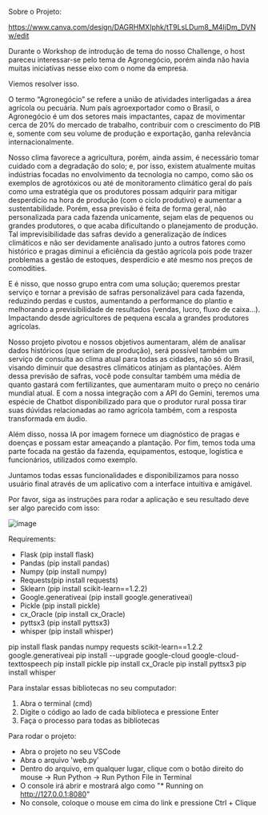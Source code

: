 Sobre o Projeto:

https://www.canva.com/design/DAGRHMXIphk/tT9LsLDum8_M4ljDm_DVNw/edit

Durante o Workshop de introdução de tema do nosso Challenge, o host pareceu interessar-se pelo tema de Agronegócio, porém ainda não havia muitas iniciativas nesse eixo com o nome da empresa.

Viemos resolver isso.

O termo “Agronegócio” se refere a união de atividades interligadas a área agrícola ou pecuária. Num país agroexportador como o Brasil, o Agronegócio é um dos setores mais impactantes, capaz de movimentar cerca de 20% do mercado de trabalho, contribuir com o crescimento do PIB e, somente com seu volume de produção e exportação, ganha relevância internacionalmente.

Nosso clima favorece a agricultura, porém, ainda assim, é necessário tomar cuidado com a degradação do solo; e, por isso, existem atualmente muitas indústrias focadas no envolvimento da tecnologia no campo, como são os exemplos de agrotóxicos ou até de monitoramento climático geral do país como uma estratégia que os produtores possam adquirir para mitigar desperdício na hora de produção (com o ciclo produtivo) e aumentar a sustentabilidade. Porém, essa previsão é feita de forma geral, não personalizada para cada fazenda unicamente, sejam elas de pequenos ou grandes produtores, o que acaba dificultando o planejamento de produção. Tal imprevisibilidade das safras devido a generalização de índices climáticos e não ser devidamente analisado junto a outros fatores como histórico e pragas diminui a eficiência da gestão agrícola pois pode trazer problemas a gestão de estoques, desperdício e até mesmo nos preços de comodities.

E é nisso, que nosso grupo entra com uma solução; queremos prestar serviço e tornar a previsão de safras personalizável para cada fazenda, reduzindo perdas e custos, aumentando a performance do plantio e melhorando a previsibilidade de resultados (vendas, lucro, fluxo de caixa...). Impactando desde agricultores de pequena escala a grandes produtores agrícolas.

Nosso projeto pivotou e nossos objetivos aumentaram, além de analisar dados históricos (que seriam de produção), será possível também um serviço de consulta ao clima atual para todas as cidades, não só do Brasil, visando diminuir que desastres climáticos atinjam as plantações. Além dessa previsão de safras, você pode consultar também uma média de quanto gastará com fertilizantes, que aumentaram muito o preço no cenário mundial atual. E com a nossa integração com a API do Gemini, teremos uma espécie de Chatbot disponibilizado para que o produtor rural possa tirar suas dúvidas relacionadas ao ramo agrícola também, com a resposta transformada em áudio.

Além disso, nossa IA por imagem fornece um diagnóstico de pragas e doenças e possam estar ameaçando a plantação. Por fim, temos toda uma parte focada na gestão da fazenda, equipamentos, estoque, logística e funcionários, utilizados como exemplo.


Juntamos todas essas funcionalidades e disponibilizamos para nosso usuário final através de um aplicativo com a interface intuitiva e amigável.

Por favor, siga as instruções para rodar a aplicação e seu resultado deve ser algo parecido com isso:

![image](https://github.com/user-attachments/assets/ab42f050-131c-4a3b-85dc-e06090cc6778)


Requirements:
- Flask (pip install flask)
- Pandas (pip install pandas)
- Numpy (pip install numpy)
- Requests(pip install requests)
- Sklearn (pip install scikit-learn==1.2.2)
- Google.generativeai (pip install google.generativeai)
- Pickle (pip install pickle)
- cx_Oracle (pip install cx_Oracle)
- pyttsx3 (pip install pyttsx3)
- whisper (pip install whisper)



pip install flask pandas numpy requests scikit-learn==1.2.2 google.generativeai
pip install --upgrade google-cloud google-cloud-texttospeech 
pip install pickle pip install cx_Oracle pip install pyttsx3 pip install whisper

Para instalar essas bibliotecas no seu computador:
1. Abra o terminal (cmd)
2. Digite o código ao lado de cada biblioteca e pressione Enter
3. Faça o processo para todas as bibliotecas

Para rodar o projeto:
- Abra o projeto no seu VSCode
- Abra o arquivo 'web.py'
- Dentro do arquivo, em qualquer lugar, clique com o botão direito do mouse -> Run Python -> Run Python File in Terminal
- O console irá abrir e mostrará algo como "* Running on http://127.0.0.1:8080"
- No console, coloque o mouse em cima do link e pressione Ctrl + Clique
